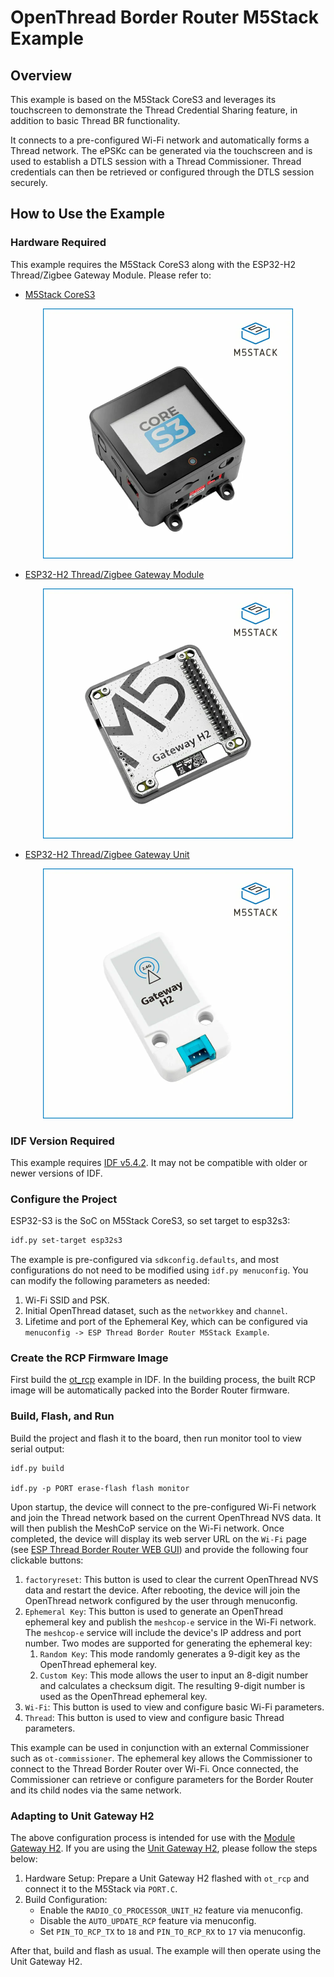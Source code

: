 # OpenThread Border Router M5Stack Example

## Overview

This example is based on the M5Stack CoreS3 and leverages its touchscreen to demonstrate the Thread Credential Sharing feature, in addition to basic Thread BR functionality.

It connects to a pre-configured Wi-Fi network and automatically forms a Thread network. The ePSKc can be generated via the touchscreen and is used to establish a DTLS session with a Thread Commissioner. Thread credentials can then be retrieved or configured through the DTLS session securely.

## How to Use the Example

### Hardware Required

This example requires the M5Stack CoreS3 along with the ESP32-H2 Thread/Zigbee Gateway Module. Please refer to:

- [M5Stack CoreS3](https://shop.m5stack.com/products/m5stack-cores3-esp32s3-lotdevelopment-kit)
<p align="center">
  <img src="images/M5Stack-CoreS3.png" alt="M5Stack CoreS3" width="400"/>
</p>

- [ESP32-H2 Thread/Zigbee Gateway Module](https://shop.m5stack.com/products/esp32-h2-thread-zigbee-gateway-module)
<p align="center">
  <img src="images/ESP32-H2-Thread-Zigbee-Gateway-Module.png" alt="ESP32-H2 Thread/Zigbee Gateway Module" width="400"/>
</p>

- [ESP32-H2 Thread/Zigbee Gateway Unit](https://shop.m5stack.com/products/esp32-h2-thread-zigbee-gateway-unit)
<p align="center">
  <img src="images/ESP32-H2-Thread-Zigbee-Gateway-Unit.png" alt="ESP32-H2 Thread/Zigbee Gateway Unit" width="400"/>
</p>

### IDF Version Required

This example requires [IDF v5.4.2](https://github.com/espressif/esp-idf/tree/v5.4.2). It may not be compatible with older or newer versions of IDF.

### Configure the Project

ESP32-S3 is the SoC on M5Stack CoreS3, so set target to esp32s3:

```sh
idf.py set-target esp32s3
```
The example is pre-configured via `sdkconfig.defaults`, and most configurations do not need to be modified using `idf.py menuconfig`. You can modify the following parameters as needed:

1. Wi-Fi SSID and PSK.
2. Initial OpenThread dataset, such as the `networkkey` and `channel`.
3. Lifetime and port of the Ephemeral Key, which can be configured via `menuconfig -> ESP Thread Border Router M5Stack Example`.

### Create the RCP Firmware Image

First build the [ot_rcp](https://github.com/espressif/esp-idf/tree/master/examples/openthread/ot_rcp) example in IDF. In the building process, the built RCP image will be automatically packed into the Border Router firmware.

### Build, Flash, and Run

Build the project and flash it to the board, then run monitor tool to view serial output:

```
idf.py build

idf.py -p PORT erase-flash flash monitor
```

Upon startup, the device will connect to the pre-configured Wi-Fi network and join the Thread network based on the current OpenThread NVS data. It will then publish the MeshCoP service on the Wi-Fi network. Once completed, the device will display its web server URL on the `Wi-Fi` page (see [ESP Thread Border Router WEB GUI](https://docs.espressif.com/projects/esp-thread-br/en/latest/codelab/web-gui.html)) and provide the following four clickable buttons:

1. `factoryreset`: This button is used to clear the current OpenThread NVS data and restart the device. After rebooting, the device will join the OpenThread network configured by the user through menuconfig.
2. `Ephemeral Key`: This button is used to generate an OpenThread ephemeral key and publish the `meshcop-e` service in the Wi-Fi network. The `meshcop-e` service will include the device's IP address and port number. Two modes are supported for generating the ephemeral key:
   1. `Random Key`: This mode randomly generates a 9-digit key as the OpenThread ephemeral key.
   2. `Custom Key`: This mode allows the user to input an 8-digit number and calculates a checksum digit. The resulting 9-digit number is used as the OpenThread ephemeral key.
3. `Wi-Fi`: This button is used to view and configure basic Wi-Fi parameters.
4. `Thread`: This button is used to view and configure basic Thread parameters.

This example can be used in conjunction with an external Commissioner such as `ot-commissioner`. The ephemeral key allows the Commissioner to connect to the Thread Border Router over Wi-Fi. Once connected, the Commissioner can retrieve or configure parameters for the Border Router and its child nodes via the same network.

### Adapting to Unit Gateway H2
The above configuration process is intended for use with the [Module Gateway H2](https://docs.m5stack.com/en/module/Module%20Gateway%20H2). If you are using the [Unit Gateway H2](https://docs.m5stack.com/en/unit/Unit%20Gateway%20H2), please follow the steps below:

1. Hardware Setup: Prepare a Unit Gateway H2 flashed with `ot_rcp` and connect it to the M5Stack via `PORT.C`.
2. Build Configuration:
   * Enable the `RADIO_CO_PROCESSOR_UNIT_H2` feature via menuconfig.
   * Disable the `AUTO_UPDATE_RCP` feature via menuconfig.
   * Set `PIN_TO_RCP_TX` to `18` and `PIN_TO_RCP_RX` to `17` via menuconfig.

After that, build and flash as usual. The example will then operate using the Unit Gateway H2.